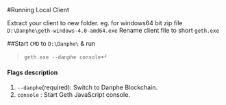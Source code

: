 #Running Local Client

Extract your client to new folder.
eg. for windows64 bit zip file 
`D:\Danphe\geth-windows-4.0-amd64.exe`
Rename client file to short `geth.exe`

##Start
`CMD` to `D:\Danphe\` & run
>`geth.exe --danphe console`↵

#### Flags description
1. `--danphe`(required): Switch to Danphe Blockchain. 
2. `console` : Start Geth JavaScript console.


